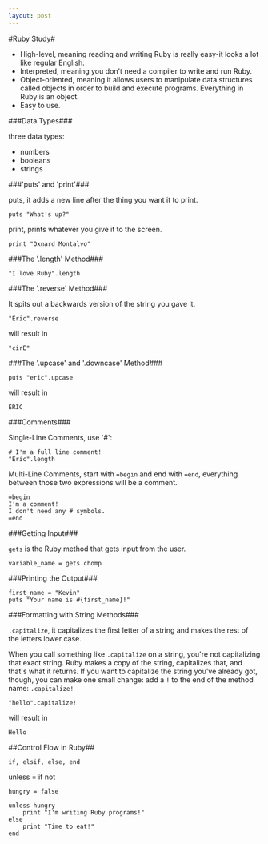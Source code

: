 ```yaml
---
layout: post
---
```

#Ruby Study#

- High-level, meaning reading and writing Ruby is really easy-it looks a lot like regular English.
- Interpreted, meaning you don't need a compiler to write and run Ruby.
- Object-oriented, meaning it allows users to manipulate data structures called objects in order to build and execute programs. Everything in Ruby is an object.
- Easy to use.

###Data Types###

three data types:

- numbers
- booleans
- strings

###'puts' and 'print'###

puts, it adds a new line after the thing you want it to print.

	puts "What's up?"

print, prints whatever you give it to the screen.

	print "Oxnard Montalvo"

###The '.length' Method###

	"I love Ruby".length

###The '.reverse' Method###
	
It spits out a backwards version of the string you gave it.

	"Eric".reverse
will result in

	"cirE"

###The '.upcase' and '.downcase' Method###

	puts "eric".upcase

will result in

	ERIC

###Comments###

Single-Line Comments, use '#':

	# I'm a full line comment!
	"Eric".length

Multi-Line Comments, start with `=begin` and end with `=end`, everything between those two expressions will be a comment.

	=begin
	I'm a comment!
	I don't need any # symbols.
	=end

###Getting Input###

`gets` is the Ruby method that gets input from the user.

	variable_name = gets.chomp


###Printing the Output###

	first_name = "Kevin"
	puts "Your name is #{first_name}!"


###Formatting with String Methods###

`.capitalize`, it capitalizes the first letter of a string and makes the rest of the letters lower case.

When you call something like `.capitalize` on a string, you're not capitalizing that exact string. Ruby makes a copy of the string, capitalizes that, and that's what it returns. If you want to capitalize the string you've already got, though, you can make one small change: add a `!` to the end of the method name: `.capitalize!`

	"hello".capitalize!

will result in

	Hello


##Control Flow in Ruby##

	if, elsif, else, end

unless = if not

	hungry = false

	unless hungry
		print "I'm writing Ruby programs!"
	else
		print "Time to eat!"
	end

